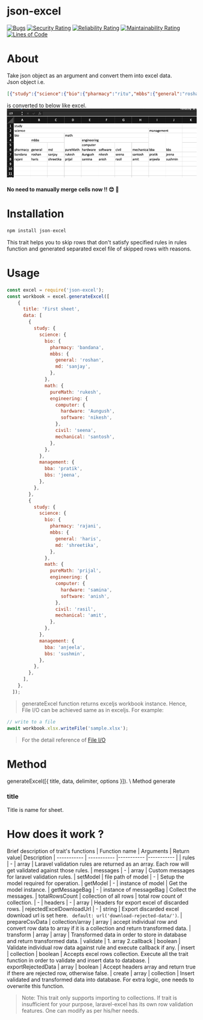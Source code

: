 # json-excel

[![Bugs](https://sonarcloud.io/api/project_badges/measure?project=nksmkj7_json-excel&metric=bugs)](https://sonarcloud.io/dashboard?id=nksmkj7_json-excel)
[![Security Rating](https://sonarcloud.io/api/project_badges/measure?project=nksmkj7_json-excel&metric=security_rating)](https://sonarcloud.io/dashboard?id=nksmkj7_json-excel)
[![Reliability Rating](https://sonarcloud.io/api/project_badges/measure?project=nksmkj7_json-excel&metric=reliability_rating)](https://sonarcloud.io/dashboard?id=nksmkj7_json-excel)
[![Maintainability Rating](https://sonarcloud.io/api/project_badges/measure?project=nksmkj7_json-excel&metric=sqale_rating)](https://sonarcloud.io/dashboard?id=nksmkj7_json-excel)
[![Lines of Code](https://sonarcloud.io/api/project_badges/measure?project=nksmkj7_json-excel&metric=ncloc)](https://sonarcloud.io/dashboard?id=nksmkj7_json-excel)

# About
Take json object as an argument and convert them into excel data. \
Json object i.e.
```json
[{"study":{"science":{"bio":{"pharmacy":"ritu","mbbs":{"general":"roshan","md":"sanjay"}},"math":{"pureMath":"rukesh","engineering":{"computer":{"hardware":"Aungush","software":"nikesh"},"civil":"seena","mechanical":"santosh"}}},"management":{"bba":"pratik","bbs":"jeena"}}},{"study":{"science":{"bio":{"pharmacy":"rajani","mbbs":{"general":"haris","md":"shreetika"}},"math":{"pureMath":"prijal","engineering":{"computer":{"hardware":"samina","software":"anish"},"civil":"rasil","mechanical":"amit"}}},"management":{"bba":"anjeela","bbs":"sushmin"}}}];
```
is converted to below like excel.\
![alt text](./image/sample.png)

#### No need to manually merge cells now !! 😊 🤩

# Installation 
```js
npm install json-excel
```
This trait helps you to skip rows that don't satisfy specified rules in rules function and generated separated excel file of skipped rows with reasons.
# Usage
```js
const excel = require('json-excel');
const workbook = excel.generateExcel([
    {
      title: 'First sheet',
      data: [
        {
          study: {
            science: {
              bio: {
                pharmacy: 'bandana',
                mbbs: {
                  general: 'roshan',
                  md: 'sanjay',
                },
              },
              math: {
                pureMath: 'rukesh',
                engineering: {
                  computer: {
                    hardware: 'Aungush',
                    software: 'nikesh',
                  },
                  civil: 'seena',
                  mechanical: 'santosh',
                },
              },
            },
            management: {
              bba: 'pratik',
              bbs: 'jeena',
            },
          },
        },
        {
          study: {
            science: {
              bio: {
                pharmacy: 'rajani',
                mbbs: {
                  general: 'haris',
                  md: 'shreetika',
                },
              },
              math: {
                pureMath: 'prijal',
                engineering: {
                  computer: {
                    hardware: 'samina',
                    software: 'anish',
                  },
                  civil: 'rasil',
                  mechanical: 'amit',
                },
              },
            },
            management: {
              bba: 'anjeela',
              bbs: 'sushmin',
            },
          },
        },
      ],
    },
  ]);
```

> generateExcel function returns exceljs workbook instance. Hence, File I/O can be achieved same as in exceljs. For example: 
```js
// write to a file
await workbook.xlsx.writeFile('sample.xlsx');
```
> For the detail reference of [ File I/O](https://www.npmjs.com/package/exceljs#file-io)

# Method
generateExcel([{ title, data, delimiter, options }]). \ 
Method generate

### title
Title is name for sheet.

# How does it work ?
Brief description of trait's functions
| Function name | Arguments | Return value| Description
| ----------- | ----------- |----------- |----------- |
| rules | - | array | Laravel validation rules are returned as an array. Each row will get validated against those rules.
| messages | - | array | Custom messages for laravel validation rules.
| setModel | file path of model | - | Setup the model required for operation.
| getModel | - | instance of model | Get the model instance.
| getMessageBag | - | instance of messageBag | Collect the messages.
| totalRowsCount | collection of all rows | total row count of collection. | -
| headers | - | array | Headers for export excel of discarded rows.
| rejectedExcelDownloadUrl | - | string | Export discarded excel download url is set here.   ``` default: url('download-rejected-data/')```.
| prepareCsvData | collection/array | array | accept individual row and convert row data to array if it is a collection and return transformed data. 
| transform | array | array | Transformed data in order to store in database and return transformed data.
| validate | 1. array 2.callback | boolean | Validate individual row data against rule and execute callback if any.
| insert | collection | boolean | Accepts excel rows collection. Execute all the trait function in order to validate and insert data to database.
| exportRejectedData | array | boolean | Accept headers array and return true if there are rejected row, otherwise false.
| create | array | collection | Insert validated and transformed data into database. For extra logic, one needs to overwrite this function.

>Note: This trait only supports importing to collections. If trait is insufficient for your purpose, laravel-excel has its own row validation features. One can modify as per his/her needs.